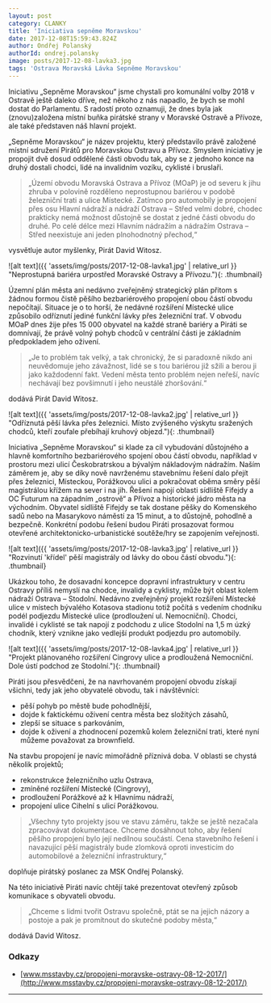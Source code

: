 ```yaml
---
layout: post
category: CLANKY
title: 'Iniciativa sepněme Moravskou'
date: 2017-12-08T15:59:43.824Z
author: Ondřej Polanský
authorId: ondrej.polansky
image: posts/2017-12-08-lavka3.jpg
tags: 'Ostrava Moravská Lávka Sepněme Moravskou'
---
```

Iniciativu „Sepněme Moravskou“ jsme chystali pro komunální volby 2018 v Ostravě ještě daleko dříve, než někoho z nás napadlo, že bych se mohl dostat do Parlamentu. S radostí proto oznamuji, že dnes byla jak (znovu)založena místní buňka pirátské strany v Moravské Ostravě a Přívoze, ale také představen náš hlavní projekt.

„Sepněme Moravskou“ je název projektu, který představilo právě založené místní sdružení Pirátů pro Moravskou Ostravu a Přívoz. Smyslem iniciativy je propojit dvě dosud oddělené části obvodu tak, aby se z jednoho konce na druhý dostali chodci, lidé na invalidním vozíku, cyklisté i bruslaři.

> „Území obvodu Moravská Ostrava a Přívoz (MOaP) je od severu k jihu zhruba v polovině rozděleno neprostupnou bariérou v podobě železniční trati a ulice Místecké. Zatímco pro automobily je propojení přes osu  Hlavní nádraží a nádraží Ostrava – Střed velmi dobré, chodec prakticky nemá možnost důstojně se dostat z jedné části obvodu do druhé. Po celé délce mezi Hlavním nádražím a nádražím Ostrava – Střed neexistuje ani jeden plnohodnotný přechod,“

vysvětluje autor myšlenky, Pirát David Witosz.

![alt text]({{ 'assets/img/posts/2017-12-08-lavka1.jpg' | relative_url }} "Neprostupná bariéra urpostřed Moravské Ostravy a Přívozu."){: .thumbnail}

Územní plán města ani nedávno zveřejněný strategický plán přitom s žádnou formou čistě pěšího bezbariérového propojení obou částí obvodu nepočítají. Situace je o to horší, že nedávné rozšíření Místecké ulice způsobilo odříznutí jediné funkční lávky přes železniční trať. V obvodu MOaP dnes žije přes 15 000 obyvatel na každé straně bariéry a Piráti se domnívají, že právě volný pohyb chodců v centrální části je základním předpokladem jeho oživení.

> „Je to problém tak velký, a tak chronický, že si paradoxně nikdo ani neuvědomuje jeho závažnost, lidé se s tou bariérou již sžili a berou ji jako každodenní fakt. Vedení města tento problém nejen neřeší, navíc nechávají bez povšimnutí i jeho neustálé zhoršování.“

dodává Pirát David Witosz.

![alt text]({{ 'assets/img/posts/2017-12-08-lavka2.jpg' | relative_url }} "Odříznutá pěší lávka přes železnici. Místo zvýšeného výskytu sražených chodců, kteří zoufale přebíhají kruhový objezd."){: .thumbnail}

Iniciativa „Sepněme Moravskou“ si klade za cíl vybudování důstojného a hlavně komfortního bezbariérového spojení obou částí obvodu, například v prostoru mezi ulicí Českobratrskou a bývalým nákladovým nádražím. Naším záměrem je, aby se díky nově navrženému stavebnímu řešení dalo přejít přes železnici, Místeckou, Porážkovou ulici a pokračovat oběma směry pěší magistrálou křížem na sever i na jih. Řešení napojí oblasti sídliště Fifejdy a OC Futurum na západním „ostrově“ a Přívoz a historické jádro města na východním. Obyvatel sídliště Fifejdy se tak dostane pěšky do Komenského sadů nebo na Masarykovo náměstí za 15 minut, a to důstojně, pohodlně a bezpečně. Konkrétní podobu řešení budou Piráti prosazovat formou otevřené architektonicko-urbanistické soutěže/hry se zapojením veřejnosti.

![alt text]({{ 'assets/img/posts/2017-12-08-lavka3.jpg' | relative_url }} "Rozvinutí 'křídel' pěší magistrály od lávky do obou částí obvodu."){: .thumbnail}

Ukázkou toho, že dosavadní koncepce dopravní infrastruktury v centru Ostravy příliš nemyslí na chodce, invalidy a cyklisty, může být oblast kolem nádraží Ostrava – Stodolní. Nedávno zveřejněný projekt rozšíření Místecké ulice v místech bývalého Kotasova stadionu totiž počítá s vedením chodníku podél podjezdu Místecké ulice (prodloužení ul. Nemocniční). Chodci, invalidé i cyklisté se tak napojí z podchodu z ulice Stodolní na 1,5 m úzký chodník, který vznikne jako vedlejší produkt podjezdu pro automobily.

![alt text]({{ 'assets/img/posts/2017-12-08-lavka4.jpg' | relative_url }} "Projekt plánovaného rozšíření Cingrovy ulice a prodloužená Nemocniční. Dole ústí podchod ze Stodolní."){: .thumbnail}

Piráti jsou přesvědčeni, že na navrhovaném propojení obvodu získají všichni, tedy jak jeho obyvatelé obvodu, tak i návštěvníci:
- pěší pohyb po městě bude pohodlnější,
- dojde k faktickému oživení centra města bez složitých zásahů,
- zlepší se situace s parkováním,
- dojde k oživení a zhodnocení pozemků kolem železniční trati, které nyní můžeme považovat za brownfield.

Na stavbu propojení je navíc mimořádně příznivá doba. V oblasti se chystá několik projektů;
- rekonstrukce železničního uzlu Ostrava,
- zmíněné rozšíření Místecké (Cingrovy),
- prodloužení Porážkové až k Hlavnímu nádraží,
- propojení ulice Cihelní s ulicí Porážkovou.

> „Všechny tyto projekty jsou ve stavu záměru, takže se ještě nezačala zpracovávat dokumentace. Chceme dosáhnout toho, aby řešení pěšího propojení bylo její nedílnou součástí. Cena stavebního řešení i navazující pěší magistrály bude zlomková oproti investicím do automobilové a železniční infrastruktury,“

doplňuje pirátský poslanec za MSK Ondřej Polanský.

Na této iniciativě Piráti navíc chtějí také prezentovat otevřený způsob komunikace s obyvateli obvodu.

> „Chceme s lidmi tvořit Ostravu společně, ptát se na jejich názory a postoje a pak je promítnout do skutečné podoby města,“

dodává David Witosz.

### Odkazy

- [www.msstavby.cz/propojeni-moravske-ostravy-08-12-2017/](http://www.msstavby.cz/propojeni-moravske-ostravy-08-12-2017/)


- - -
